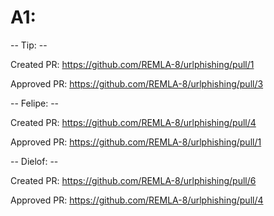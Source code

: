# A1:

-- Tip: --

Created PR: https://github.com/REMLA-8/urlphishing/pull/1

Approved PR: https://github.com/REMLA-8/urlphishing/pull/3


-- Felipe: --

Created PR: https://github.com/REMLA-8/urlphishing/pull/4

Approved PR: https://github.com/REMLA-8/urlphishing/pull/1


-- Dielof: --

Created PR: https://github.com/REMLA-8/urlphishing/pull/6

Approved PR: https://github.com/REMLA-8/urlphishing/pull/4
